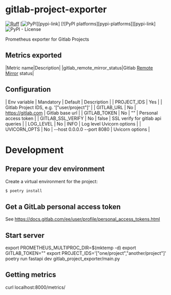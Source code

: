 # gitlab-project-exporter

[![Ruff](https://img.shields.io/endpoint?url=https://raw.githubusercontent.com/astral-sh/ruff/main/assets/badge/v2.json)](https://github.com/astral-sh/ruff)
[![PyPI](https://img.shields.io/pypi/v/gitlab-project-exporter)][pypi-link]
[![PyPI platforms][pypi-platforms]][pypi-link]
![PyPI - License](https://img.shields.io/pypi/l/gitlab-project-exporter)

Prometheus exporter for Gitlab Projects

## Metrics exported

|Metric name|Description|
|gitlab_remote_mirror_status|Gitlab [Remote Mirror](https://docs.gitlab.com/ee/api/remote_mirrors.html) status|

## Configuration

| Env variable      | Mandatory | Default                    | Description                                 |
| PROJECT_IDS       | Yes       |                            | Gitlab Project IDS, e.g. '["user/project"]' |
| GITLAB_URL        | No        | https://gitlab.com         | Gitlab base url                             |
| GITLAB_TOKEN      | No        | ""                         | Personal access token                       |
| GITLAB_SSL_VERIFY | No        | false                      | SSL verify for gitlab api queries           |
| LOG_LEVEL         | No        | INFO                       | Log level Uvicorn options                   |
| UVICORN_OPTS      | No        | --host 0.0.0.0 --port 8080 | Uvicorn options                             |

# Development

## Prepare your dev environment

Create a virtual environment for the project:

```bash
$ poetry install
```

## Get a GitLab personal access token

See https://docs.gitlab.com/ee/user/profile/personal_access_tokens.html

## Start server

export PROMETHEUS_MULTIPROC_DIR=$(mktemp -d)
export GITLAB_TOKEN="<your-personal-access-token>"
export PROJECT_IDS='["one/project","another/project"]'
poetry run fastapi dev gitlab_project_exporter/main.py

## Getting metrics

curl localhost:8000/metrics/
